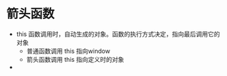 # 箭头函数

- this 
   函数调用时，自动生成的对象。函数的执行方式决定，指向最后调用它的对象
   - 普通函数调用 this 指向window
   - 箭头函数调用 this 指向定义时的对象
- 
